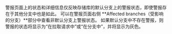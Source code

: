 警报页面上的状态和详细信息仅反映存储库的默认分支上的警报状态，即使警报存在于其他分支中也是如此。 可以在警报页面右侧 **Affected branches（受影响的分支）**部分中查看非默认分支上警报状态。 如果默认分支中不存在警报，则警报的状态将显示为“在拉取请求中”或“在分支中”，并将显示为灰色。
